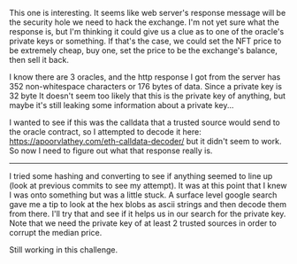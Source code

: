 This one is interesting. It seems like web server's response message will be the
security hole we need to hack the exchange. I'm not yet sure what the response
is, but I'm thinking it could give us a clue as to one of the oracle's private
keys or something. If that's the case, we could set the NFT price to be extremely
cheap, buy one, set the price to be the exchange's balance, then sell it back.

I know there are 3 oracles, and the http response I got from the server has 352
non-whitespace characters or 176 bytes of data. Since a private key is 32 byte 
It doesn't seem too likely that this is the private key of anything, but maybe 
it's still leaking some information about a private key... 

I wanted to see if this was the calldata that a trusted source would send to the
oracle contract, so I attempted to decode it here:
https://apoorvlathey.com/eth-calldata-decoder/ but it didn't seem to work.
So now I need to figure out what that response really is.

----

I tried some hashing and converting to see if anything seemed to line up (look 
at previous commits to see my attempt). It was at this point that I knew I was 
onto something but was a little stuck. A surface level google search gave me a 
tip to look at the hex blobs as ascii strings and then decode them from there.
I'll try that and see if it helps us in our search for the private key. Note 
that we need the private key of at least 2 trusted sources in order to corrupt
the median price.

Still working in this challenge.
